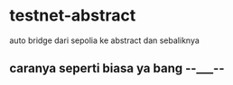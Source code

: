 # testnet-abstract
auto bridge dari sepolia ke abstract dan sebaliknya 
## caranya seperti biasa ya bang --___--
